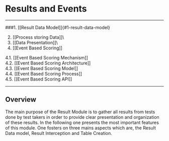 <!--
parent:
    title: Documentation_for_core_components
author:
    - 'Jérôme Bogaerts'
created_at: '2011-02-01 11:23:29'
updated_at: '2013-03-13 13:09:18'
tags:
    - 'Documentation for core components'
-->

Results and Events
==================

------------------------------------------------------------------------

###1. [[Result Data Model]]\{#1-result-data-model}

2. [[Process storing Data]]\
3. [[Data Presentation]]\
4. [[Event Based Scoring]]

4.1. [[Event Based Scoring Mechanism]]\
4.2. [[Event Based Scoring Architecture]]\
4.3. [[Event Based Scoring Model]]\
4.4. [[Event Based Scoring Process]]\
4.5. [[Event Based Scoring API]]

------------------------------------------------------------------------

Overview
--------

The main purpose of the Result Module is to gather all results from tests done by test takers in order to provide clear presentation and organization of these results. In the following one presents the most important features of this module. One fosters on three mains aspects which are, the Result Data model, Result Interception and Table Creation.

